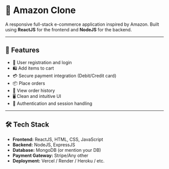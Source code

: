 # 🛒 Amazon Clone

A responsive full-stack e-commerce application inspired by Amazon. Built using **ReactJS** for the frontend and **NodeJS** for the backend.

---

## 🚀 Features

- 🧾 User registration and login  
- 🛍️ Add items to cart  
- 💳 Secure payment integration (Debit/Credit card)  
- 📦 Place orders  
- 📜 View order history  
- 🖥️ Clean and intuitive UI  
- 🔐 Authentication and session handling

---

## 🛠 Tech Stack

- **Frontend:** ReactJS, HTML, CSS, JavaScript  
- **Backend:** NodeJS, ExpressJS  
- **Database:** MongoDB (or mention your DB)  
- **Payment Gateway:** Stripe/Any other  
- **Deployment:** Vercel / Render / Heroku / etc.

